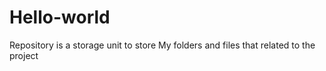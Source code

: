 # Hello-world
Repository is a storage unit to store My folders and files that related to the project
